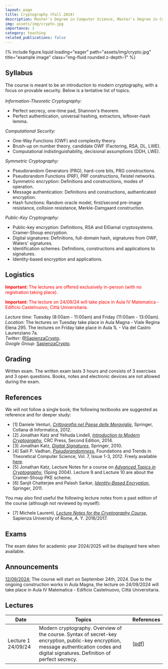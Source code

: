 ```yaml
---
layout: page
title: Cryptography (Fall 2024)
description: Master's Degree in Computer Science, Master's Degree in Cybersecurity, Master's Degree in Mathematics
img: assets/img/crypto.jpg
importance: 1
category: teaching
related_publications: false
---
```

<div class="row">
    <div class="col-sm mt-3 mt-md-0">
        {% include figure.liquid loading="eager" path="assets/img/crypto.jpg" title="example image" class="img-fluid rounded z-depth-1" %}
    </div>
</div>

<h2>Syllabus</h2>
The course is meant to be an introduction to modern cryptography, with a focus on provable security. Below is a tentative list of topics.
<br><br>
<em>Information-Theoretic Cryptography:</em>
<ul>
<li> Perfect secrecy, one-time pad, Shannon's theorem.
</li>
<li> Perfect authentication, universal hashing, extractors, leftover-hash lemma.
</li>
</ul>

<em>Computational Security:</em>
<ul>
<li> One-Way Functions (OWF) and complexity theory.
</li>
<li> Brush-up on number theory, candidate OWF (Factoring, RSA, DL, LWE).
</li>
<li> Computational indistinguishability, decisional assumptions (DDH, LWE).
</li>
</ul>

<em>Symmetric Cryptography:</em>
<ul>
<li> Pseudorandom Generators (PRG), hard-core bits, PRG constructions.
</li>
<li> Pseudorandom Functions (PRF), PRF constructions, Feistel networks.
</li>
<li> Symmetric encryption: Definitions and constructions, modes of operation.
</li>
<li> Message authentication: Definitions and constructions, authenticated encryption.
</li>
<li> Hash functions: Random oracle model, first/second pre-image resistance, collision resistance, Merkle-Damgaard construction.
</li>
</ul>

<em>Public-Key Cryptography:</em>
<ul>
<li> Public-key encryption: Definitions, RSA and ElGamal cryptosystems. Cramer-Shoup encryption.
</li>
<li> Digital signatures: Definitions, full-domain hash, signatures from OWF, Waters' signatures.
</li>
<li> Identification schemes: Definitions, constructions and applications to signatures.
</li>
<li> Identity-based encryption and applications.
</li>
</ul>

<h2>Logistics</h2>
<p style="color:red;"><b> Important: </b>The lectures are offered exclusively in-person (with no registration taking place). </p>
<p style="color:red;"><b> Important: </b>The lecture on 24/09/24 will take place in Aula IV Matematica - Edificio Castelnuovo, Città Universitaria. </p>
<em>Lecture time:</em> Tuesday (8:00am - 11:00am) and Friday (11:00am - 13:00am).
<br>
<em>Location:</em> The lectures on Tuesday take place in Aula Magna - Viale Regina Elena 295. The lectures on Friday take place in Aula 1L - Via del Castro Laurenziano 7a.
<br>
<em>Twitter:</em> <a href="https://twitter.com/SapienzaCrypto">@SapienzaCrypto</a>.
<br>
<em>Google Group:</em> <a href="https://groups.google.com/u/2/a/uniroma1.it/g/sapienzacrypto">SapienzaCrypto</a>.

<h2>Grading</h2>
Written exam. The written exam lasts 3 hours and consists of 3 exercises and 3 open questions. Books, notes and electronic devices are not allowed during the exam.

<h2>References</h2>
We will not follow a single book; the following textbooks are suggested as reference and for deeper study:
<ul>
<li>[1] Daniele Venturi, <em><a href="http://www.springer.com/us/book/9788847024809">Crittografia nel Paese delle Meraviglie</a></em>, Springer, Collana di Informatica, 2012.
</li>
<li>[2] Jonathan Katz and Yehuda Lindell, <em><a href="https://www.crcpress.com/Introduction-to-Modern-Cryptography-Second-Edition/Katz-Lindell/p/book/9781466570269">Introduction to Modern Cryptography</a></em>, CRC Press, Second Edition, 2014.
</li>
<li>[3] Jonathan Katz, <em><a href="http://www.springer.com/us/book/9780387277110">Digital Signatures</a></em>, Springer, 2010.
</li>
<li>[4] Salil P. Vadhan, <em><a href="http://www.nowpublishers.com/article/Details/TCS-010">Pseudorandomness</a></em>, Foundations and Trends in Theoretical Computer Science, Vol. 7, Issue 1-3, 2012. Freely available <a href="http://people.seas.harvard.edu/~salil/pseudorandomness/">here</a>.
</li>
<li>[5] Jonathan Katz, Lecture Notes for a course on <em><a href="http://www.cs.umd.edu/~jkatz/gradcrypto2/">Advanced Topics in Cryptography</a></em>, (Sping 2004). Lecture 9 and Lecture 10 are about the Cramer-Shoup PKE scheme.
</li>
<li>[6] Sanjit Chatterjee and Palash Sarkar, <em><a href="https://www.springer.com/la/book/9781441993823">Identity-Based Encryption</a></em>, Springer, 2011.
</li>
</ul>
You may also find useful the following lecture notes from a past edition of the course (although not reviewed by myself):
<ul>
<li>[7] Michele Laurenti, <em><a href="https://github.com/asmeikal/crypto16/tree/master/notes">Lecture Notes for the Cryptography Course</a></em>, Sapienza University of Rome, A. Y. 2016/2017.
</li>
</ul>

<h2>Exams</h2>
The exam dates for academic year 2024/2025 will be displayed here when available.
<!--
<u><em>Exam 1</em></u>. Date: 11/01/24. Aula 1 (RM018). Time: 09:00-12:00. <em>Scores</em> [<a href="files/crypto_esame01_2324_scores.pdf">pdf</a>].
<br>
<u><em>Exam 2</em></u>. Date: 07/02/24. Aula 1 (RM018). Time: 09:00-12:00. <em>Scores</em> [<a href="files/crypto_esame02_2324_scores.pdf">pdf</a>].
<br>
<u><em>Exam 3</em></u>. Reserved to part-time and working students (you must make a formal request to the secretariat; registration in INFOSTUD is still required). Date: 08/04/24. Aula: 2L (Via del Castro Laurenziano 7a). Time: 09:30-12:30. <em>Scores</em> [<a href="files/crypto_esame03_2324_scores.pdf">pdf</a>].
<br>
<u><em>Exam 4</em></u>. Date: 05/06/24. Aula 3 (RM018). Time: 08:30-11:30. <em>Scores</em> [<a href="files/crypto_esame04_2324_scores.pdf">pdf</a>].
<br>
<u><em>Exam 5</em></u>. Date: 04/07/24. Aula 1 (RM018). Time: 09:30-12:30. <em>Scores</em> [<a href="files/crypto_esame05_2324_scores.pdf">pdf</a>].
<br>
<u><em>Exam 6</em></u>. Date: 10/09/24. Aula 2 (RM018). Time: 09:30-12:30. <em>Scores</em> [<a href="files/crypto_esame06_2324_scores.pdf">pdf</a>].
-->

<h2>Announcements</h2>
<u>12/09/2024:</u> The course will start on September 24th, 2024. Due to the ongoing construction works in Aula Magna, the lecture on 24/09/2024 will take place in Aula IV Matematica - Edificio Castelnuovo, Città Universitaria.
<!--
<br>
<u>25/09/2023:</u> The lecture on 29/09/2023 has been canceled due to personal reasons.  
<br>
<u>19/10/2023:</u> The students are invited to join the next appointment in the series of seminars <a href="https://www.di.uniroma1.it/it/notizie/seminari/distinguished-lectures">Distinguished Lectures</a>, hosted by the Computer Science Department. The talk is on 23/10/23 and starts at 12pm in Viale Regina Elena 295, Building D, Room 101.
<br>
<u>03/11/2022:</u> The lecture on 04/11/2022 will take place remotely via <a href="https://uniroma1.zoom.us/j/93815848058?pwd=Q0swODd3WlY0R095Sk0rWGg0bDZUQT09">Zoom</a>. The lecture will be recorded, and the recording will be made available for 7 days.
<br>
<u>04/11/2022:</u> The recording of the lecture on 04/11/2022 can be found at <a href="https://uniroma1.zoom.us/rec/share/wosM8VnwbhPK7xx38T8dOp_9fbDxRKAzvQcNIxOtz4OIQBT5lS4EUaIX7AFKIVwF.eL0lB1s_xz4NVuft">this link</a>. The passcode is 9n9TeTQ$ (valid for 7 days).
<br>
<u>06/11/2022:</u> The lecture on 08/11/2022 will take place remotely via <a href="https://uniroma1.zoom.us/j/93522071441?pwd=cUdkNVJvWlhDdzVMMzRTQlF0blBiZz09">Zoom</a>. The lecture will be recorded, and the recording will be made available for 7 days.
<br>
<u>08/11/2022:</u> The recording of the lecture on 08/11/2022 can be found at <a href="https://uniroma1.zoom.us/rec/share/SalF2NMbPlkbzY0bhGdkRpyCicPVTVy2fJP7GarfyicZfm-q_TFDQn-xo-QQjtI.3YiznNwWRs8Ib1I-">this link</a>. The passcode is ?L5Ythp% (valid for 7 days).
<br>
<u>10/11/2022:</u> The lecture on 11/11/2022 will take place remotely via <a href="https://uniroma1.zoom.us/j/99385097522?pwd=Q3dETWtEbnd4Rmk5UjBqZmNlKzNFQT09">Zoom</a>. The lecture will be recorded, and the recording will be made available for 7 days.
<br>
<u>11/11/2022:</u> The recording of the lecture on 11/11/2022 can be found at <a href="https://uniroma1.zoom.us/rec/share/xdWusdsoOXq4CyWvAEjwLAQwNuUQCXTlbdIIWrjD1Xxy5OrsC7ZoBMD5ZDAPBnst.MvOWjyLl0OchhRrE">this link</a>. The passcode is B%3fmK@d (valid for 7 days).
<br>
<u>05/12/2022:</u> On 14/12/22, Prof. Vitaly Shmatikov (Cornell Tech) will give the talk "Can we trust machine learning models?". The seminar will take place in Room 201 (Viale Regina Elena 295, Bulding D), from 3pm to 4pm. See <a href="">this link</a> for additional info.  
<br>
<u>07/12/2022:</u> The lecture on 13/12/22 will start regularly at Aula Alfa at 8am. We will move to Aula Seminari during the break (at around 9.15am).
<br>
<u>21/12/2022:</u> The lecture on 23/12/2022 (by Daniele Friolo) will take place remotely via <a href="https://uniroma1.zoom.us/j/99264063517?pwd=UTA0Z0xhUzZLYVp0SmN6WDhpMEppQT09">Zoom</a>.
<br>
<u>08/10/2021:</u> The recording of the lecture on 08/10/2021 can be found at <a href="https://uniroma1.zoom.us/rec/share/k7qiWGYVQw1iO5HPdLadbSm-rmq29WvcpP3y-8eL2W3nDdsQmdWMGbwujXMNSR07.RHvpD52fq21jxtQD">this link</a> The passcode is d3+.gn!# (valid for 7 days).
<br>
<u>13/10/2021:</u> The recording of the lecture on 13/10/2021 can be found at <a href="https://uniroma1.zoom.us/rec/share/nD2BxVd_ukRS6JFCTSWDxdOfReQCJFhgwTUB9KG_oUc0Eyw8WX7JuS7-JHX2rvGr.u2fGQZby3bliGrOW">this link</a> The passcode is X$k3$A7X (valid for 7 days).
<br>
<u>15/10/2021:</u> The recording of the lecture on 015/10/2021 can be found at <a href="https://uniroma1.zoom.us/rec/share/bGTNMOl-UFPd36KQBPoiMIRs_gzxseIoQ0mdCvCckc6ZYmxLS7nOQnnDXAWeEtjR.fHvp1COibp4SS0zJ">this link</a> The passcode is &#38;Gs4gXRn (valid for 7 days).
<br>
<u>20/10/2021:</u> The recording of the lecture on 20/11/2021 can be found at <a href="https://uniroma1.zoom.us/rec/share/wI8UyvGQ1RmYKR4XlVM3LBCymTj4xnVx2mewGKbAd-cMBgf7AZ3aYkgOT2AgekkV.wx-qdPTB3yh1X_oi">this link</a> The passcode is 7+y*JY4i (valid for 7 days).
<br>
<u>25/10/2021:</u> The recording of the lecture on 22/10/2021 can be found at <a href="https://uniroma1.zoom.us/rec/share/LiTj9BntxPVKmOBs_ekccJroIJGxOBhLsy5YTuBN5FdEGCpKoRGpGidMuQfnuXlG.5zX3x9fcqCMaDMkk">this link</a> The passcode is &#38;V6kYiBD (valid for 7 days).
<br>
<u>28/10/2021:</u> The recording of the lecture on 27/10/2021 can be found at <a href="https://uniroma1.zoom.us/rec/share/zbiuFc_W0w3ncStjvePCQESHgx87LRw4dMc9GW9T7CnKCK0PX8fToTP8sWGePs54.SyiUb8IsNtLjKRjs">this link</a> The passcode is X$mc@7C0 (valid for 7 days).
<br>
<u>29/10/2021:</u> The recording of the lecture on 29/10/2021 can be found at <a href="https://uniroma1.zoom.us/rec/share/ujCJxJT6v0hq1rqdgk03Y9c-b_3EqcLoLAYn4hksOlOdTdTOtOXIXuPy8v1tRgRb.qbw1eX1YEsy2Ef8y">this link</a> The passcode is 6Qc%lGZU (valid for 7 days).  
<br>
<u>03/11/2021:</u> The recording of the lecture on 03/11/2021 can be found at <a href="https://uniroma1.zoom.us/rec/share/DT_9pLb2i5w7onuq5F6HITmaPEJEBplR1KiLpQCFdpV9bqRCP6YU34TGUOPeLsIc.0cFjfqSYCqEBjypa">this link</a> The passcode is S37+1^R! (valid for 7 days).
<br>
<u>05/11/2021:</u> The recording of the lecture on 05/11/2021 can be found at <a href="https://uniroma1.zoom.us/rec/share/6pAJfT_yMpRTYt6wSjCEJUxzj1yIrr8CbuBNMkJshDHsS9uP8TrTI5WClPyPKfzq.7FIBBCF6RuhF0MGf">this link</a> The passcode is Rw4G$b4W (valid for 7 days).
<br>
<u>10/11/2021:</u> The recording of the lecture on 10/11/2021 can be found at <a href="https://uniroma1.zoom.us/rec/share/KNr-BqYonEbblNTkz_VVZ8UkThqP-DFILi2TTGNRwrMayrmF5XA8_9v2PsCbLYF8.ihW568RqOglRW1ut">this link</a> The passcode is asT%tso0 (valid for 7 days).
<br>
<u>12/11/2021:</u> The recording of the lecture on 12/11/2021 can be found at <a href="https://uniroma1.zoom.us/rec/share/lf6tF9DsEZgI8kC_tyg2TlQn8dRsZp3Ihp2x5JTsTObybA_yA5lEsg-_KnYFZyyZ.x8owIwPnnAtmdLjp">this link</a> The passcode is Fr%7K%R9 (valid for 7 days).
<br>
<u>17/11/2021:</u> The recording of the lecture on 17/11/2021 can be found at <a href="https://uniroma1.zoom.us/rec/share/843L5Fx2ubEWnnPtTrs15D_Hb8KFts_hHu-7_wKasdKFg8-WLwEyEsMg9FsfH2lX.NtVm-JE67snHrtJW">this link</a> The passcode is 6p$CiUd! (valid for 7 days).
<br>
<u>19/11/2021:</u> The recording of the lecture on 19/11/2021 can be found at <a href="https://uniroma1.zoom.us/rec/share/pvhnbgn6LrSLyab_Uhtj9F5oHAgtaZVMxKE_GQupYs_QRfN41fZVXC6bS9hHFwc.52US82UEJkTxLBub">this link</a> The passcode is r$kwH2Vj (valid for 7 days).
<br>
<u>24/11/2021:</u> The recording of the lecture on 24/11/2021 can be found at <a href="https://uniroma1.zoom.us/rec/share/u7yVUXRqVsFbPIngF8UQEkM7cUEy7z-MBfbr9eZqrRukhQkq8lkOj7PLNwACcU3_.5Lxvm9n_D28bNWPv">this link</a> The passcode is F8?5FTxx (valid for 7 days).
<br>
<u>30/11/2021:</u> The recording of the lecture on 26/11/2021 can be found at <a href="https://uniroma1.zoom.us/rec/share/mHCmHrmwYt-xOEPNenxSUcx44BPt1stWEyR-HtpDVXuP37Ytq5lQ7xO7Ur3aMyWq.kSse4EOXBkBHMOja">this link</a> The passcode is 2krBa*@r (valid for 7 days).
<br>
<u>01/12/2021:</u> The recording of the lecture on 01/12/2021 can be found at <a href="https://uniroma1.zoom.us/rec/share/L5AZL67jeTvQiP4I8otakIBUPc5NlylE1wZoMrO8PHSGGnoE3ZcX-awK6OFqrpzC.ri2eOvIRiUW6bvmE">this link</a> The passcode is VS?*v6F3 (valid for 7 days).
<br>
<u>03/12/2021:</u> The recording of the lecture on 03/12/2021 can be found at <a href="https://uniroma1.zoom.us/rec/share/BUK6PSRXXCK8-l926oKW5KutfpBCvHKyZWc6Zlx7Cgo5sLlijGCjxPEAgIADZ2tz.G29JjaWfmC2YGhd7">this link</a> The passcode is 0.HG2@hf (valid for 7 days).
<br>
<u>10/12/2021:</u> The recording of the lecture on 10/12/2021 can be found at <a href="https://uniroma1.zoom.us/rec/share/MnXRak8f-RnqxYxGBUbCkDK7oPhOtbmpfZNZehD8cu57nlD2s2wpt7kGo3B16CpX.ExkatcoO2KgVdEPC">this link</a> The passcode is R#6#cpCu (valid for 7 days).
<br>
<u>15/12/2021:</u> The recording of the lecture on 15/12/2021 can be found at <a href="https://uniroma1.zoom.us/rec/share/KwBD3PfgxPKdvTz8k_TPmilBWLqqo_wEgZcgOXfO2Sl8DJyFooQuOP6N1hY1XJR-.fVE821WAw5E3ISqn">this link</a> The passcode is YZnsVG$3 (valid for 7 days).
<br>
<u>02/01/2022:</u> Given the increasing number of covid-19 cases, the exams in January and February will take place remotely.
<br>
<u>24/08/2021:</u> Following Sapienza regulations, the exam in September will take place physically. Remote participation is also possible, in exceptional cases, after emailing the professor.
-->

<h2>Lectures</h2>
<table>
    <thead>
        <tr>
            <th>Date</th>
            <th>Topics</th>
            <th>References</th>
        </tr>
    </thead>
    <tbody>
        <tr>
            <td>Lecture 1 24/09/24</td>
            <td>Modern cryptography. Overview of the course. Syntax of secret-key encryption, public-key encryption, message authentication codes and digital signatures. Definition of perfect secrecy.</td>
            <td>[<a href="https://dventuri83.github.io/assets/pdf/crypto_lecture01_2425.pdf" target="_blank">pdf</a>]</td>
        </tr>
        <!-- and so on... -->
    </tbody>
</table>
<!--
The whiteboard notes for each lecture can be downloaded by clicking on the corresponding lecture.
<br>
<br>
        <table class="alt">
        <colgroup>
        	<col span="1" style="width: 5%;">
        	<col span="1" style="width: 70%;">
        	<col span="1" style="width: 25%;">
        </colgroup>
            <tr>
                <th>Class/Date</th>
                <th>Topics Covered</th>
                <th>Readings</th>
            </tr>
            <tr>
                <td><a href="files/01_26092023.pdf">Lecture 1</a>, 26/09/23</td>
                <td>Introduction to the course. Secure communication: message confidentiality and integrity. Symmetric encryption and perfect secrecy. Equivalent notions of perfect secrecy. The one-time pad and Shannon's impossibility result.</td>
                <td>[2]: 2 <br> [1]: 2 <br> [7]: 1.1</td>
            </tr>
            <tr>
                <td><a href="files/02_03102023.pdf">Lecture 2</a>, 03/10/23</td>
                <td>Message Authentication Codes (MACs). Definition of statistically-secure (one-time) MACs. Pair-wise independent hashing: Definition and construction using modular arithmetic. Application to statistically-secure message authentication. Limits of statistically-secure MACs. The problem of randomness extraction, and definition of min-entropy. The von Neumann extractor. Impossibility of seedless extractors for min-entropy sources.</td>
                <td>[1]: 3<br>[2]: 4<br>[4]: 6<br>[7]: 1.2, 1.3</td>
            </tr>
			<tr>            
                <td><a href="files/03_06102023.pdf">Lecture 3</a>, 06/10/23</td>
                <td>Definition of seeded extractors. Leftover-hash lemma: Statement and proof.</td>
                <td>[4]: 6<br>[1]: 3 <br>[7]: 1.3</td>
            </tr>
            <tr>
                <td><a href="files/04_10102023.pdf">Lecture 4</a>, 10/10/23</td>
                <td>Computational security: Asymptotic security, negliglible and polynomial functions, PPT algorithms. One-Way Functions and Impagliazzo's worlds.</td>
                <td>[1]: 1, 3, 3<br>[2]: 3, 7<br>[7]: 2.1</td>
            </tr>
            <tr>
                <td><a href="files/05_13102023.pdf">Lecture 5</a>, 13/10/23</td>
                <td>Computational indistinguishability and hybrid arguments. Definition of Pseudo-Random Generators (PRGs). Definition of one-time computational security for Secret Key Encryption (SKE) and construction from any PRG.</td>
                <td>[1]: 3, 5<br>[2]: 3, 7<br>[7]: 2.2, 2.3</td>
            </tr>
            <tr>
                <td><a href="files/06_17102023.pdf">Lecture 6</a>, 17/10/23</td>
                <td>Definition of hard-core predicates. Goldreich-Levin theorem (statement). Proof that One-Way Permutations (OWPs) imply PRGs with one-bit stretch.</td>
                <td>[1]: 3<br>[2]: 3, 7<br>[7]: 2.4</td>
            </tr>
            <tr>
                <td><a href="files/07_20102023.pdf">Lecture 7</a>, 20/10/23</td>
                <td>Proof that one-bit stretch is sufficient to obtain arbitrary polynomial stretch.</td>
                <td>[1]: 5, 7<br>[2]: 4, 7<br>[7]: 2.3</td>
            </tr>
            <tr>
                <td><a href="files/08_24102023.pdf">Lecture 8</a>, 24/10/23</td>
                <td>Definition of Pseudorandom Functions (PRFs). Definition of chosen-plaintext attack (CPA) secure SKE and construction from any PRF family.</td>
                <td>[1]: 5<br>[2]: 3, 7<br>[7]: 3.1</td>
            </tr>
            <tr>
                <td><a href="files/09_27102023.pdf">Lecture 9</a>, 27/10/23</td>
                <td>Constructing PRFs from PRGs: The GGM construction. Modes of operation: ECB, CBC and CTR. Proof that CTR mode using a PRF yields a CPA secure SKE for variable length messages.</td>
                <td>[1]: 5<br>[2]: 3, 4<br>[7]: 3.1, 3.5</td>
            </tr>
            <tr>
                <td><a href="files/10_31102023.pdf">Lecture 10</a>, 31/10/23</td>
                <td>Message authentication codes in the computational setting: Unforgeability against chosen-message attacks. Proof that every PRF yields a fixed-input length MAC.</td>
                <td>[1]: 5, 7<br>[2]: 4, 7<br>[7]: 3.2</td>
            </tr>
            <tr>
                <td><a href="files/11_03112023.pdf">Lecture 11</a>, 03/11/23</td>
                <td>Domain extension for PRFs via almost-universal hash functions. Constructions of almost universal hash functions. CBC-MAC and Encrypted CBC-MAC.</td>
                <td>[1]: 7<br>[2]: 4<br>[7]: 3.3</td>
            </tr>
            <tr>
                <td><a href="files/12_07112023.pdf">Lecture 12</a>, 07/11/23</td>
                <td>Definition of chosen-ciphertext attack (CCA) secure SKE. Authenticated encryption and its relation to CCA security. Combining confidentiality and message integrity: Encrypt-then-MAC and proof of CCA security.</td>
                <td>[1]: 5<br>[2]: 3, 4<br>[7]: 3.4</td>
            </tr>  
            <tr>
                <td><a href="files/13_10112023.pdf">Lecture 13</a>, 10/11/23</td>
                <td>Pseudorandom permutations (PRPs) and Feistel networks.</td>
                <td>[1]: 5<br>[2]: 7<br>[7]: 3.5</td>
            </tr>   
            <tr>
                <td><a href="files/14_14112023.pdf">Lecture 14</a>, 14/11/23</td>
                <td>Exercises.</td>
                <td>--</td>
            </tr>
            <tr>
                <td><a href="files/15_17112023.pdf">Lecture 15</a>, 17/11/23</td>
                <td>More exercises.</td>
                <td>--</td>
            </tr>   
            <tr>
                <td><a href="files/16_21112023.pdf">Lecture 16</a>, 21/11/23</td>
                <td>Collision-resistant hash functions. The Merkle-Damgaard construction. Constructing secure compression functions: The Davies-Mayer construction and its security in the ideal cipher model.</td>
                <td>[1]: 4, 7<br>[2]: 4, 5<br>[7]: 3.6, 4.5</td>
            </tr>               
            <tr>
                <td><a href="files/17_24112023.pdf">Lecture 17</a>, 24/11/23</td>
                <td>Brush-up on number theory: Modular arithmetic, Euclidean algorithm, prime numbers. Integers factorization. Lagrange's theorem. Cyclic groups.</td>
                <td>[1]: 4, B, C<br>[2]: 5, 6, 8, B<br>[7]: 4.1, 4.2</td>
            </tr>
            <tr>
                <td><a href="files/18_28112023.pdf">Lecture 18</a>, 28/11/23</td>
                <td>The Discrete Logarithm (DL) problem. Diffie-Hellman key exchange. Computational Diffie-Hellman (CDH) and Decisional Diffie-Hellman (DDH) assumptions. Hardness of DDH. Simple number-theoretic constructions: OWPs from DL, PRGs and PRFs from DDH (Naor-Reingold).</td>
                <td>[1]: B, C<br>[2]: 8, B<br>[7]: 4.3, 4.4</td>
            </tr>        
            <tr>
                <td><a href="files/19_01122023.pdf">Lecture 19</a>, 01/12/23</td>
                <td>Public-Key Encryption (PKE): Syntax and CPA security. RSA as a public-key encryption (with mentions to PKCS #1 v1.5 and PKCS #2 v2.0).</td>
                <td>[1]: 6<br>[2]: 8, 11, 13<br>[7]: 5.1</td>
            </tr>
            <tr>
                <td><a href="files/20_05122023.pdf">Lecture 20</a>, 05/12/23</td>
                <td>PKE from Tradpdoor Permutations (TPDs). RSA as a trapdoor permutation and the RSA assumption. Elgamal PKE and its CPA security from the DDH assumption.</td>
                <td>[1]: B, 6<br>[2]: 11, 13<br>[7]: 5.2</td>
            </tr>
            <tr>
                <td><a href="files/21_12122023.pdf">Lecture 21</a>, 12/12/23</td>
                <td>Signature schemes. The random oracle model (ROM). Constructing signatures from TPDs (Full-Domain Hash). Identification (ID) schemes.</td>
                <td>[1]: 4, 8, 13<br>[2]: 5, 12<br>[3]: 6, 7<br>[7]: 6.2</td>
            </tr>
            <tr>
                <td><a href="files/22_15122023.pdf">Lecture 22</a>, 15/12/23</td>
                <td>Passive security and canonical ID schemes. The Fiat-Shamir transform.</td>
                <td>[1] 13<br>[2]: 12<br>[3]: 8<br>[7]: 6.2</td>
            </tr>
            <tr>
                <td><a href="files/23_19122023.pdf">Lecture 23</a>, 19/12/24</td>
                <td>Excercises.</td>
                <td>-</td>
            </tr>
            <tr>
                <td><a href="files/24_22122023.pdf">Lecture 24</a>, 22/12/24</td>
                <td>Definition of Honest Verifier Zero Knowledge (HVZK) and Special Soundness (SS) for canonical ID schemes. Proof that HVZK plus SS imply passive security. Canonical ID schemes from Discrete Log.</td>
                <td>[1] 13<br>[2]: 12<br>[3]: 8<br>[7]: 6.2</td>
            </tr>
            <!--                                                                       
            <tr>
                <td>Lecture 19, 02/12/22</td>
                <td>Cramer-Shoup encryption.</td>
                <td>[1]: 6<br>[5]<br>[7]: 5.3</td>
            </tr>
            <tr>
                <td>Lecture 20, 06/12/22</td>
                <td>Cramer-Shoup encryption (continued).</td>
                <td>[1]: 6<br>[5]<br>[7]: 5.3</td>
            </tr>            
            <tr>
                <td>Lecture 24, 23/12/22</td>
                <td>Guest lecture (Daniele Friolo): Public-key encryption with advanced features.</td>
                <td>-</td>
            </tr>                     
			<tr>
                <td>Lecture 23, 20/12/22</td>
                <td>Signatures are in Minicrypt (without proof). Bilinear maps. Waters signature scheme and its proof of security from the CDH assumption on bilinear groups. Public-Key Infrastructure (PKI).</td>
                <td>[1] 10.1<br>[2]: 10<br>[3]: 5.1, 5.3<br>[7]: 6.1</td>
            </tr>
            <tr>
                <td>Lecture 24, 23/12/22</td>
                <td>Identity-Based Encryption (IBE): Syntax and definition of (selective) IND-ID-CPA security. Decisional Bilinear Diffie-Hellmann (DBDH) assumption. Selectively secure IBE from DBDH.</td>
                <td>[6]: 1, 2.2, 2.3</td>
            </tr>
            <tr>
                <td>Lecture 25, 10/12/21</td>
                <td>Black-box construction of UF-CMA signatures from IND-ID-CPA secure IBE. Black-box construction of CCA secure PKE from selectivly IND-ID-CPA secure IBE.</td>
                <td>[6]: 5, 6</td>
            </tr>
		</table>             
-->
